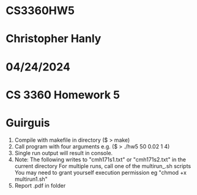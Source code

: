 # CS3360HW5
# Christopher Hanly
# 04/24/2024
# CS 3360 Homework 5
# Guirguis

1. Compile with makefile in directory ($ > make)
2. Call program with four arguments e.g. ($ > ./hw5 50 0.02 1 4)
3. Single run output will result in console.
4. Note: The following writes to "cmh171s1.txt" or "cmh171s2.txt" in the current directory
	For multiple runs, call one of the multirun_.sh scripts
	You may need to grant yourself execution permission eg "chmod +x multirun1.sh"
5. Report .pdf in folder